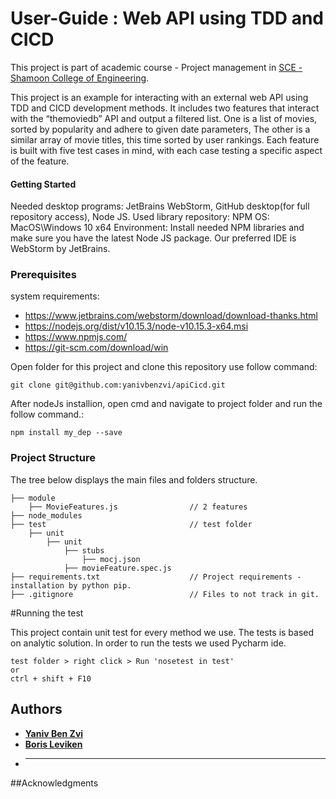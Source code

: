 # User-Guide : Web API using TDD and CICD
This project is part of academic course - Project management in [SCE - Shamoon College of Engineering](https://sce.ac.il).

This project is an example for interacting with an external web API using TDD and CICD development methods.
It includes two features that interact with the “themoviedb” API and output a filtered list.
One is a list of movies, sorted by popularity and adhere to given date parameters,
The other is a similar array of movie titles, this time sorted by user rankings.
Each feature is built with five test cases in mind, with each case testing a specific aspect of the feature.
 

#### Getting Started

Needed desktop programs: JetBrains WebStorm, GitHub desktop(for full repository access), Node JS.
Used library repository: NPM
OS: MacOS\Windows 10 x64
Environment: Install needed NPM libraries and make sure you have the latest Node JS package. Our preferred IDE is WebStorm by JetBrains.


### Prerequisites

system requirements:

* https://www.jetbrains.com/webstorm/download/download-thanks.html
* https://nodejs.org/dist/v10.15.3/node-v10.15.3-x64.msi
* https://www.npmjs.com/
* https://git-scm.com/download/win

Open folder for this project and clone this repository use follow command:
```
git clone git@github.com:yanivbenzvi/apiCicd.git

```

After nodeJs installion, open cmd and navigate to project folder and run the follow command.:
```
npm install my_dep --save
```

### Project Structure 

The tree below displays the main files and folders structure.
```textile                               
├── module                                
    ├── MovieFeatures.js                // 2 features 
├── node_modules                          
├── test                                // test folder
    ├── unit
        ├── unit
            ├── stubs
                ├── mocj.json
            ├── movieFeature.spec.js
├── requirements.txt                    // Project requirements - installation by python pip.
├── .gitignore                          // Files to not track in git.
```
#Running the test

This project contain unit test for every method we use.
The tests is based on analytic solution.
In order to run the tests we used Pycharm ide.
```
test folder > right click > Run 'nosetest in test'
or
ctrl + shift + F10
```
## Authors

- **[Yaniv Ben Zvi](https://github.com/yanivbenzvi)** 
- **[Boris Leviken](https://github.com/Borisl90)** 
- **          **

##Acknowledgments
